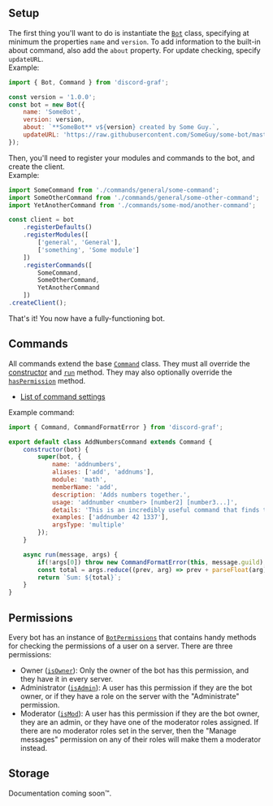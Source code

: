 ## Setup
The first thing you'll want to do is instantiate the [`Bot`](../class/src/bot/index.js~Bot.html) class, specifying at minimum the properties `name` and `version`.
To add information to the built-in about command, also add the `about` property.
For update checking, specify `updateURL`.  
Example:

```javascript
import { Bot, Command } from 'discord-graf';

const version = '1.0.0';
const bot = new Bot({
	name: 'SomeBot',
	version: version,
	about: `**SomeBot** v${version} created by Some Guy.`,
	updateURL: 'https://raw.githubusercontent.com/SomeGuy/some-bot/master/package.json'
});
```

Then, you'll need to register your modules and commands to the bot, and create the client.  
Example:

```javascript
import SomeCommand from './commands/general/some-command';
import SomeOtherCommand from './commands/general/some-other-command';
import YetAnotherCommand from './commands/some-mod/another-command';

const client = bot
	.registerDefaults()
	.registerModules([
		['general', 'General'],
		['something', 'Some module']
	])
	.registerCommands([
		SomeCommand,
		SomeOtherCommand,
		YetAnotherCommand
	])
.createClient();
```

That's it!
You now have a fully-functioning bot.

## Commands
All commands extend the base [`Command`](../class/src/commands/command.js~Command.html) class.
They must all override the [constructor](../class/src/commands/command.js~Command.html#instance-constructor-constructor)
and [`run`](../class/src/commands/command.js~Command.html#instance-method-run) method.
They may also optionally override the [`hasPermission`](../class/src/commands/command.js~Command.html#instance-method-hasPermission) method.

- [List of command settings](../typedef/index.html#static-typedef-CommandInfo)

Example command:

```javascript
import { Command, CommandFormatError } from 'discord-graf';

export default class AddNumbersCommand extends Command {
	constructor(bot) {
		super(bot, {
			name: 'addnumbers',
			aliases: ['add', 'addnums'],
			module: 'math',
			memberName: 'add',
			description: 'Adds numbers together.',
			usage: 'addnumber <number> [number2] [number3...]',
			details: 'This is an incredibly useful command that finds the sum of numbers. This command is the envy of all other commands.',
			examples: ['addnumber 42 1337'],
			argsType: 'multiple'
		});
	}

	async run(message, args) {
		if(!args[0]) throw new CommandFormatError(this, message.guild);
		const total = args.reduce((prev, arg) => prev + parseFloat(arg), 0);
		return `Sum: ${total}`;
	}
}
```

## Permissions
Every bot has an instance of [`BotPermissions`](../class/src/bot/permissions.js~BotPermissions.html) that contains handy methods for checking the permissions of a user on a server.
There are three permissions:
- Owner ([`isOwner`](../class/src/bot/permissions.js~BotPermissions.html#instance-method-isOwner)):
  Only the owner of the bot has this permission, and they have it in every server.
- Administrator ([`isAdmin`](../class/src/bot/permissions.js~BotPermissions.html#instance-method-isAdmin)):
  A user has this permission if they are the bot owner, or if they have a role on the server with the "Administrate" permission.
- Moderator ([`isMod`](../class/src/bot/permissions.js~BotPermissions.html#instance-method-isMod)):
  A user has this permission if they are the bot owner, they are an admin, or they have one of the moderator roles assigned.
  If there are no moderator roles set in the server, then the "Manage messages" permission on any of their roles will make them a moderator instead.

## Storage
Documentation coming soon&trade;.
